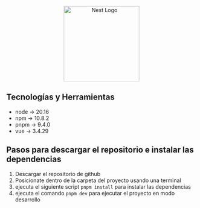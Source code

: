 <p align="center">
  <a href="http://nestjs.com/" target="blank"><img src="https://nestjs.com/img/logo-small.svg" width="200" alt="Nest Logo" /></a>
</p>

[circleci-image]: https://img.shields.io/circleci/build/github/nestjs/nest/master?token=abc123def456
[circleci-url]: https://circleci.com/gh/nestjs/nest

## Tecnologías y Herramientas

- node -> 20.16
- npm -> 10.8.2
- pnpm -> 9.4.0
- vue -> 3.4.29

## Pasos para descargar el repositorio e instalar las dependencias

1. Descargar el repositorio de github
2. Posicionate dentro de la carpeta del proyecto usando una terminal
3. ejecuta el siguiente script `pnpm install` para instalar las dependencias
4. ejecuta el comando `pnpm dev` para ejecutar el proyecto en modo desarrollo
